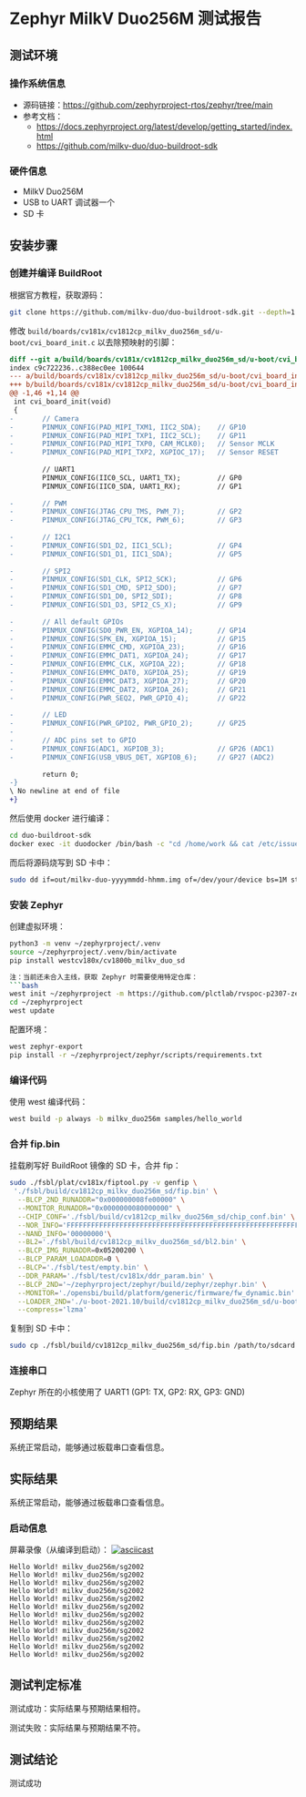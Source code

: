 # Zephyr MilkV Duo256M 测试报告

## 测试环境

### 操作系统信息

- 源码链接：https://github.com/zephyrproject-rtos/zephyr/tree/main
- 参考文档：
    - https://docs.zephyrproject.org/latest/develop/getting_started/index.html
    - https://github.com/milkv-duo/duo-buildroot-sdk

### 硬件信息

- MilkV Duo256M
- USB to UART 调试器一个
- SD 卡

## 安装步骤

### 创建并编译 BuildRoot

根据官方教程，获取源码：
```bash
git clone https://github.com/milkv-duo/duo-buildroot-sdk.git --depth=1
```

修改 `build/boards/cv181x/cv1812cp_milkv_duo256m_sd/u-boot/cvi_board_init.c` 以去除预映射的引脚：
```diff
diff --git a/build/boards/cv181x/cv1812cp_milkv_duo256m_sd/u-boot/cvi_board_init.c b/build/boards/cv181x/cv1812cp_milkv_duo256m_sd/u-boot/cvi_board_init.c
index c9c722236..c388ec0ee 100644
--- a/build/boards/cv181x/cv1812cp_milkv_duo256m_sd/u-boot/cvi_board_init.c
+++ b/build/boards/cv181x/cv1812cp_milkv_duo256m_sd/u-boot/cvi_board_init.c
@@ -1,46 +1,14 @@
 int cvi_board_init(void)
 {
-       // Camera
-       PINMUX_CONFIG(PAD_MIPI_TXM1, IIC2_SDA);    // GP10
-       PINMUX_CONFIG(PAD_MIPI_TXP1, IIC2_SCL);    // GP11
-       PINMUX_CONFIG(PAD_MIPI_TXP0, CAM_MCLK0);   // Sensor MCLK
-       PINMUX_CONFIG(PAD_MIPI_TXP2, XGPIOC_17);   // Sensor RESET
 
        // UART1
        PINMUX_CONFIG(IIC0_SCL, UART1_TX);         // GP0
        PINMUX_CONFIG(IIC0_SDA, UART1_RX);         // GP1
 
-       // PWM
-       PINMUX_CONFIG(JTAG_CPU_TMS, PWM_7);        // GP2
-       PINMUX_CONFIG(JTAG_CPU_TCK, PWM_6);        // GP3
 
-       // I2C1
-       PINMUX_CONFIG(SD1_D2, IIC1_SCL);           // GP4
-       PINMUX_CONFIG(SD1_D1, IIC1_SDA);           // GP5
 
-       // SPI2
-       PINMUX_CONFIG(SD1_CLK, SPI2_SCK);          // GP6
-       PINMUX_CONFIG(SD1_CMD, SPI2_SDO);          // GP7
-       PINMUX_CONFIG(SD1_D0, SPI2_SDI);           // GP8
-       PINMUX_CONFIG(SD1_D3, SPI2_CS_X);          // GP9
 
-       // All default GPIOs
-       PINMUX_CONFIG(SD0_PWR_EN, XGPIOA_14);      // GP14
-       PINMUX_CONFIG(SPK_EN, XGPIOA_15);          // GP15
-       PINMUX_CONFIG(EMMC_CMD, XGPIOA_23);        // GP16
-       PINMUX_CONFIG(EMMC_DAT1, XGPIOA_24);       // GP17
-       PINMUX_CONFIG(EMMC_CLK, XGPIOA_22);        // GP18
-       PINMUX_CONFIG(EMMC_DAT0, XGPIOA_25);       // GP19
-       PINMUX_CONFIG(EMMC_DAT3, XGPIOA_27);       // GP20
-       PINMUX_CONFIG(EMMC_DAT2, XGPIOA_26);       // GP21
-       PINMUX_CONFIG(PWR_SEQ2, PWR_GPIO_4);       // GP22
 
-       // LED
-       PINMUX_CONFIG(PWR_GPIO2, PWR_GPIO_2);      // GP25
-
-       // ADC pins set to GPIO
-       PINMUX_CONFIG(ADC1, XGPIOB_3);             // GP26 (ADC1)
-       PINMUX_CONFIG(USB_VBUS_DET, XGPIOB_6);     // GP27 (ADC2)
 
        return 0;
-}
\ No newline at end of file
+}

```



然后使用 docker 进行编译：
```bash
cd duo-buildroot-sdk
docker exec -it duodocker /bin/bash -c "cd /home/work && cat /etc/issue && ./build.sh milkv-duo256m"
```

而后将源码烧写到 SD 卡中：
```bash 
sudo dd if=out/milkv-duo-yyyymmdd-hhmm.img of=/dev/your/device bs=1M status=progress
```

### 安装 Zephyr

创建虚拟环境：

```bash
python3 -m venv ~/zephyrproject/.venv
source ~/zephyrproject/.venv/bin/activate
pip install westcv180x/cv1800b_milkv_duo_sd

注：当前还未合入主线，获取 Zephyr 时需要使用特定仓库：
```bash
west init ~/zephyrproject -m https://github.com/plctlab/rvspoc-p2307-zephyr.git
cd ~/zephyrproject
west update
```

配置环境：
```bash
west zephyr-export
pip install -r ~/zephyrproject/zephyr/scripts/requirements.txt
```

### 编译代码

使用 west 编译代码：
```bash
west build -p always -b milkv_duo256m samples/hello_world
```

### 合并 fip.bin

挂载刷写好 BuildRoot 镜像的 SD 卡，合并 fip：
```bash
sudo ./fsbl/plat/cv181x/fiptool.py -v genfip \
 './fsbl/build/cv1812cp_milkv_duo256m_sd/fip.bin' \
  --BLCP_2ND_RUNADDR="0x000000008fe00000" \
  --MONITOR_RUNADDR="0x0000000080000000" \
  --CHIP_CONF='./fsbl/build/cv1812cp_milkv_duo256m_sd/chip_conf.bin' \
  --NOR_INFO='FFFFFFFFFFFFFFFFFFFFFFFFFFFFFFFFFFFFFFFFFFFFFFFFFFFFFFFFFFFFFFFFFFFFFFFF' \
  --NAND_INFO='00000000'\
  --BL2='./fsbl/build/cv1812cp_milkv_duo256m_sd/bl2.bin' \
  --BLCP_IMG_RUNADDR=0x05200200 \
  --BLCP_PARAM_LOADADDR=0 \
  --BLCP='./fsbl/test/empty.bin' \
  --DDR_PARAM='./fsbl/test/cv181x/ddr_param.bin' \
  --BLCP_2ND='~/zephyrproject/zephyr/build/zephyr/zephyr.bin' \
  --MONITOR='./opensbi/build/platform/generic/firmware/fw_dynamic.bin' \
  --LOADER_2ND='./u-boot-2021.10/build/cv1812cp_milkv_duo256m_sd/u-boot-raw.bin' \
  --compress='lzma'

```

复制到 SD 卡中：
```bash
sudo cp ./fsbl/build/cv1812cp_milkv_duo256m_sd/fip.bin /path/to/sdcard
```

### 连接串口

Zephyr 所在的小核使用了 UART1 (GP1: TX, GP2: RX, GP3: GND)

## 预期结果

系统正常启动，能够通过板载串口查看信息。

## 实际结果

系统正常启动，能够通过板载串口查看信息。

### 启动信息

屏幕录像（从编译到启动）：
[![asciicast](https://asciinema.org/a/l8UeZmW5Q6xRS2wBAdL4GFlXp.svg)](https://asciinema.org/a/l8UeZmW5Q6xRS2wBAdL4GFlXp)

```log
Hello World! milkv_duo256m/sg2002
Hello World! milkv_duo256m/sg2002
Hello World! milkv_duo256m/sg2002
Hello World! milkv_duo256m/sg2002
Hello World! milkv_duo256m/sg2002
Hello World! milkv_duo256m/sg2002
Hello World! milkv_duo256m/sg2002
Hello World! milkv_duo256m/sg2002
Hello World! milkv_duo256m/sg2002
Hello World! milkv_duo256m/sg2002
Hello World! milkv_duo256m/sg2002
Hello World! milkv_duo256m/sg2002
```

## 测试判定标准

测试成功：实际结果与预期结果相符。

测试失败：实际结果与预期结果不符。

## 测试结论

测试成功